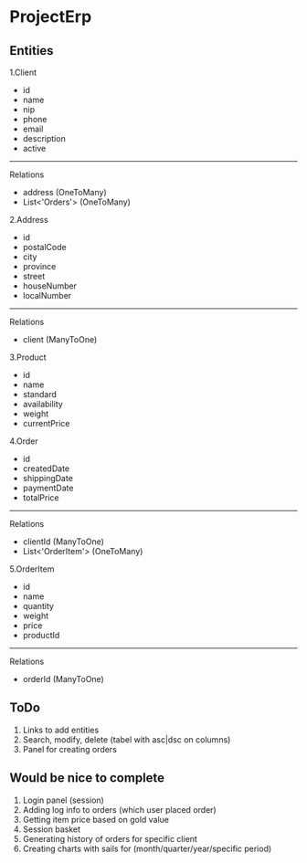 # ProjectErp

## Entities
1.Client
  - id
  - name
  - nip
  - phone
  - email
  - description
  - active
  ---
  Relations
  - address (OneToMany)
  - List<'Orders'> (OneToMany)

2.Address
  - id
  - postalCode
  - city
  - province
  - street
  - houseNumber
  - localNumber
  ---
  Relations
  - client (ManyToOne)

3.Product
  - id
  - name
  - standard
  - availability
  - weight
  - currentPrice

4.Order
  - id
  - createdDate
  - shippingDate
  - paymentDate
  - totalPrice
  ---
  Relations
  - clientId (ManyToOne)
  - List<'OrderItem'> (OneToMany)

5.OrderItem
  - id
  - name
  - quantity
  - weight
  - price
  - productId
  ---
  Relations
  - orderId (ManyToOne)

## ToDo
1. Links to add entities
2. Search, modify, delete (tabel with asc|dsc on columns)
3. Panel for creating orders

## Would be nice to complete
1. Login panel (session)
2. Adding log info to orders (which user placed order)
3. Getting item price based on gold value
4. Session basket
5. Generating history of orders for specific client
6. Creating charts with sails for (month/quarter/year/specific period)
